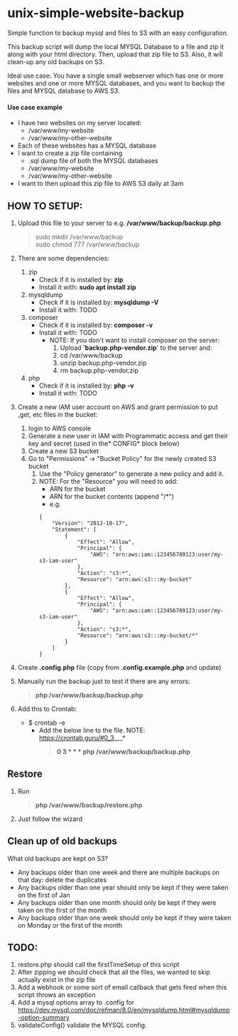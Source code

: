 # unix-simple-website-backup
Simple function to backup mysql and files to S3 with an easy configuration.


This backup script will dump the local MYSQL Database to a file and zip it along with your html directory. Then, upload that zip file to S3.
Also, it will clean-up any old backups on S3.
 
Ideal use case: You have a single small webserver which has one or more websites and one or more MYSQL databases, and you want to backup the files and MYSQL database to AWS S3.

#### Use case example
 - I have two websites on my server located:
   - /var/www/my-website
   - /var/www/my-other-website
 - Each of these websites has a MYSQL database
 - I want to create a zip file containing
   - .sql dump file of both the MYSQL databases
   - /var/www/my-website
   - /var/www/my-other-website
 - I want to then upload this zip file to AWS S3 daily at 3am

## HOW TO SETUP:
  1. Upload this file to your server to e.g. **/var/www/backup/backup.php**
     > sudo mkdir /var/www/backup<br> 
     sudo chmod 777 /var/www/backup

  2. There are some dependencies:
     1. zip
        - Check if it is installed by: **zip**
        - Install it with: **sudo apt install zip**
     2. mysqldump
        - Check if it is installed by: **mysqldump -V**
        - Install it with: TODO
     3. composer
        - Check if it is installed by: **composer -v**
        - Install it with: TODO
          - NOTE: If you don't want to install composer on the server:
            1. Upload '**backup.php-vendor.zip**' to the server and:
            2. cd /var/www/backup
            3. unzip backup.php-vendor.zip
            4. rm backup.php-vendor.zip
     4. php
        - Check if it is installed by: **php -v**
        - Install it with: TODO
  3. Create a new IAM user account on AWS and grant permission to put ,get, etc files in the bucket:
      1. login to AWS console
      2. Generate a new user in IAM with Programmatic access and get their key and secret (used in the* CONFIG* block below)
      3. Create a new S3 bucket
      4. Go to "Permissions" -> "Bucket Policy" for the newly created S3 bucket
         1. Use the "Policy generator" to generate a new policy and add it.
         2. NOTE: For the "Resource" you will need to add:
            - ARN for the bucket
            - ARN for the bucket contents (append "/*")
            - e.g.
            ```
            {
                "Version": "2012-10-17",
                "Statement": [
                    {
                        "Effect": "Allow",
                        "Principal": {
                            "AWS": "arn:aws:iam::123456789123:user/my-s3-iam-user"
                        },
                        "Action": "s3:*",
                        "Resource": "arn:aws:s3:::my-bucket"
                    },
                    {
                        "Effect": "Allow",
                        "Principal": {
                            "AWS": "arn:aws:iam::123456789123:user/my-s3-iam-user"
                        },
                        "Action": "s3:*",
                        "Resource": "arn:aws:s3:::my-bucket/*"
                    }
                ]
            }
            ```

  4. Create **.config.php** file (copy from **.config.example.php** and update)
  5. Manually run the backup just to test if there are any errors:
     > **php /var/www/backup/backup.php**
  6. Add this to Crontab:
     - $ crontab -e
       - Add the below line to the file. NOTE: https://crontab.guru/#0_3_*_*_*
         > **0 3 * * * php /var/www/backup/backup.php**

## Restore
 1. Run
    > **php /var/www/backup/restore.php**
 2. Just follow the wizard

## Clean up of old backups
What old backups are kept on S3?
  - Any backups older than one week and there are multiple backups on that day: delete the duplicates
  - Any backups older than one year should only be kept if they were taken on the first of Jan
  - Any backups older than one month should only be kept if they were taken on the first of the month
  - Any backups older than one week should only be kept if they were taken on Monday or the first of the month



## TODO:
  1. restore.php should call the firstTimeSetup of this script
  2. After zipping we should check that all the files, we wanted to skip actually exist in the zip file
  3. Add a webhook or some sort of email callback that gets fired when this script throws an exception
  4. Add a mysql options array to .config for https://dev.mysql.com/doc/refman/8.0/en/mysqldump.html#mysqldump-option-summary
  5. validateConfig() validate the MYSQL config.

